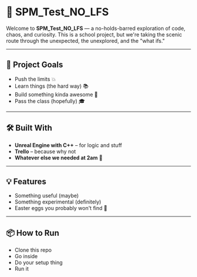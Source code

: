 # 🚀 SPM_Test_NO_LFS

Welcome to **SPM_Test_NO_LFS** — a no-holds-barred exploration of code, chaos, and curiosity. This is a school project, but we're taking the scenic route through the unexpected, the unexplored, and the "what ifs."

---

## 🎯 Project Goals

- Push the limits 💥
- Learn things (the hard way) 📚
- Build something kinda awesome 🤘
- Pass the class (hopefully) 🎓

---

## 🛠️ Built With

- **Unreal Engine with C++** – for logic and stuff
- **Trello** – because why not
- **Whatever else we needed at 2am** 🧃

---

## 💡 Features

- Something useful (maybe)
- Something experimental (definitely)
- Easter eggs you probably won't find 🥚

---

## 📦 How to Run

- Clone this repo
- Go inside
- Do your setup thing
- Run it
